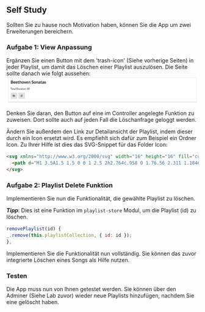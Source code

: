 ## Self Study

Sollten Sie zu hause noch Motivation haben, können Sie die App um zwei Erweiterungen bereichern.

### Aufgabe 1: View Anpassung
Ergänzen Sie einen Button mit dem 'trash-icon' (Siehe vorherige Seiten) in jeder Playlist, um damit das Löschen einer Playlist auszulösen.
Die Seite sollte danach wie folgt aussehen:
![img.png](img.png)

Denken Sie daran, den Button auf eine im Controller angelegte Funktion zu zuweisen. Dort sollte auch auf jeden Fall die Löschanfrage geloggt werden.

Ändern Sie außerdem den Link zur Detailansicht der Playlist, indem dieser durch ein Icon ersetzt wird. Es empfiehlt sich dafür zum Beispiel ein Ordner Icon.
Zu Ihrer Hilfe ist dies das SVG-Snippet für das Folder Icon:
~~~ html
<svg xmlns="http://www.w3.org/2000/svg" width="16" height="16" fill="currentColor" class="bi bi-folder2-open" viewBox="0 0 16 16">
  <path d="M1 3.5A1.5 1.5 0 0 1 2.5 2h2.764c.958 0 1.76.56 2.311 1.184C7.985 3.648 8.48 4 9 4h4.5A1.5 1.5 0 0 1 15 5.5v.64c.57.265.94.876.856 1.546l-.64 5.124A2.5 2.5 0 0 1 12.733 15H3.266a2.5 2.5 0 0 1-2.481-2.19l-.64-5.124A1.5 1.5 0 0 1 1 6.14V3.5zM2 6h12v-.5a.5.5 0 0 0-.5-.5H9c-.964 0-1.71-.629-2.174-1.154C6.374 3.334 5.82 3 5.264 3H2.5a.5.5 0 0 0-.5.5V6zm-.367 1a.5.5 0 0 0-.496.562l.64 5.124A1.5 1.5 0 0 0 3.266 14h9.468a1.5 1.5 0 0 0 1.489-1.314l.64-5.124A.5.5 0 0 0 14.367 7H1.633z"/>
</svg>
~~~

### Aufgabe 2: Playlist Delete Funktion
Implementieren Sie nun die Funktionalität, die gewählte Playlist zu löschen.

***Tipp***: Dies ist eine Funktion im `playlist-store` Modul, um die Playlist (id) zu löschen.
~~~ js 
removePlaylist(id) {
_.remove(this.playlistCollection, { id: id });
},
~~~

Implementieren Sie die Funktionalität nun vollständig. Sie können das zuvor integrierte Löschen eines Songs als Hilfe nutzen.

### Testen
Die App muss nun von Ihnen getestet werden. Sie können über den Adminer (Siehe Lab zuvor) wieder neue Playlists hinzufügen, nachdem Sie eine gelöscht haben.
